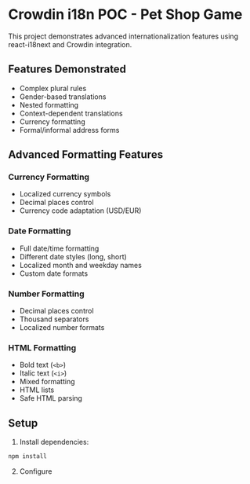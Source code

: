 # Crowdin i18n POC - Pet Shop Game

This project demonstrates advanced internationalization features using react-i18next and Crowdin integration.

## Features Demonstrated

- Complex plural rules
- Gender-based translations
- Nested formatting
- Context-dependent translations
- Currency formatting
- Formal/informal address forms

## Advanced Formatting Features

### Currency Formatting
- Localized currency symbols
- Decimal places control
- Currency code adaptation (USD/EUR)

### Date Formatting
- Full date/time formatting
- Different date styles (long, short)
- Localized month and weekday names
- Custom date formats

### Number Formatting
- Decimal places control
- Thousand separators
- Localized number formats

### HTML Formatting
- Bold text (`<b>`)
- Italic text (`<i>`)
- Mixed formatting
- HTML lists
- Safe HTML parsing

## Setup

1. Install dependencies:
```bash
npm install
```

2. Configure